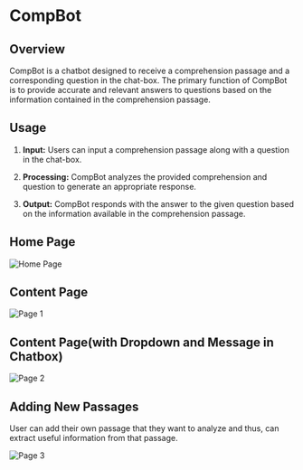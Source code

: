 # CompBot

## Overview

CompBot is a chatbot designed to receive a comprehension passage and a corresponding question in the chat-box. The primary function of CompBot is to provide accurate and relevant answers to questions based on the information contained in the comprehension passage.

## Usage

1. **Input:** Users can input a comprehension passage along with a question in the chat-box.

2. **Processing:** CompBot analyzes the provided comprehension and question to generate an appropriate response.

3. **Output:** CompBot responds with the answer to the given question based on the information available in the comprehension passage.

## Home Page
![Home Page](https://github.com/kshitijbhatia/Comp-Bot/assets/108986570/63bab8c0-502c-4c36-909d-3679d3f71974)

## Content Page
![Page 1](https://github.com/kshitijbhatia/Comp-Bot/assets/108986570/724b4a0e-56cc-481a-b2fb-7c237750e5e3)

## Content Page(with Dropdown and Message in Chatbox)
![Page 2](https://github.com/kshitijbhatia/Comp-Bot/assets/108986570/e8830efc-0360-4c22-b916-e2fe587a250e)

## Adding New Passages

User can add their own passage that they want to analyze and thus, can extract useful information from that passage.

![Page 3](https://github.com/kshitijbhatia/Comp-Bot/assets/108986570/99bfece7-0c60-448c-8eb2-bef3edbdea80)


